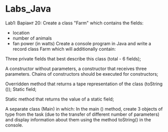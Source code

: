 # Labs_Java
Lab1:
Варіант 20: Create a class "Farm" which contains the fields:
- location
- number of animals
- fan power (in watts)
Create a console program in Java and write a record class Farm which will additionally contain:

Three private fields that best describe this class (total - 6 fields);

A constructor without parameters, a constructor that receives three parameters. Chains of constructors should be executed for constructors;

Overridden method that returns a tape representation of the class (toString ());
Static field;

Static method that returns the value of a static field;

A separate class (Main) in which:
In the main () method, create 3 objects of type from the task (due to the transfer of different number of parameters) and display information about them using the method toString() in the console.
